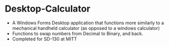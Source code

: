 # Desktop-Calculator
* A Windows Forms Desktop application that functions more similarly to a mechanical handheld calculator (as opposed to a windows calculator)
* Functions to swap numbers from Decimal to Binary, and back.
* Completed for SD-130 at MITT
